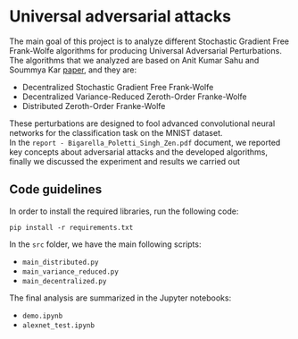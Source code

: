 # Universal adversarial attacks

The main goal of this project is to analyze different Stochastic Gradient Free Frank-Wolfe algorithms for producing Universal Adversarial Perturbations.</br> 
The algorithms that we analyzed are based on Anit Kumar Sahu and Soummya Kar [paper](https://www.researchgate.net/publication/343733027_Decentralized_Zeroth-Order_Constrained_Stochastic_Optimization_Algorithms_Frank-Wolfe_and_Variants_With_Applications_to_Black-Box_Adversarial_Attacks), and they are:
  - Decentralized Stochastic Gradient Free Frank-Wolfe
  - Decentralized Variance-Reduced Zeroth-Order Franke-Wolfe
  - Distributed Zeroth-Order Franke-Wolfe
 
These perturbations are designed to fool advanced convolutional neural networks for the classification task on the MNIST dataset. </br>
In the `report - Bigarella_Poletti_Singh_Zen.pdf` document, we reported key concepts about adversarial attacks and the developed algorithms, finally we discussed the experiment and results we carried out

## Code guidelines
In order to install the required libraries, run the following code:

`pip install -r requirements.txt`

In the `src` folder, we have the main following scripts:

- `main_distributed.py`
- `main_variance_reduced.py`
- `main_decentralized.py`

The final analysis are summarized in the Jupyter notebooks:
- `demo.ipynb`
- `alexnet_test.ipynb`



